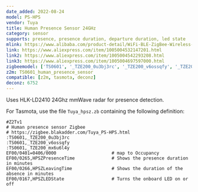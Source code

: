 ```yaml
---
date_added: 2022-08-24
model: PS-HPS
vendor: Tuya
title: Human Presence Sensor 24GHz
category: sensor
supports: presence, presence duration, departure duration, led state
mlink: https://www.alibaba.com/product-detail/WiFi-BLE-ZigBee-Wireless-Radar-Human_1600574397650.html
link: https://www.aliexpress.com/item/1005004532147201.html
link2: https://www.aliexpress.com/item/1005004542293208.html
link3: https://www.aliexpress.com/item/1005004697597000.html
zigbeemodel: ['TS0601', '_TZE200_0u3bj3rc', '_TZE200_v6ossqfy', '_TZE200_v6ossqfy', '_TZE200_mx6u6l4y']
z2m: TS0601_human_presence_sensor
compatible: [z2m, tasmota, deconz]
deconz: 6752
---
```


Uses HLK-LD2410 24Ghz mmWave radar for presence detection.

For Tasmota, use the file `Tuya_hpsz.zb` containing the following definition:

```
#Z2Tv1
# Human presence sensor Zigbee
# https://zigbee.blakadder.com/Tuya_PS-HPS.html
:TS0601,_TZE200_0u3bj3rc
:TS0601,_TZE200_v6ossqfy
:TS0601,_TZE200_mx6u6l4y
EF00/0401=0406/0000                     # map to Occupancy
EF00/0265,HPSZPresenceTime              # Shows the presence duration in minutes
EF00/0266,HPSZLeavingTime               # Shows the duration of the absence in minutes
EF00/0167,HPSZLEDState                  # Turns the onboard LED on or off
```


